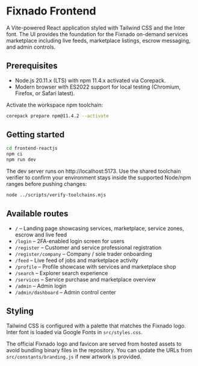 # Fixnado Frontend

A Vite-powered React application styled with Tailwind CSS and the Inter font. The UI provides the foundation for the Fixnado on-demand services marketplace including live feeds, marketplace listings, escrow messaging, and admin controls.

## Prerequisites

- Node.js 20.11.x (LTS) with npm 11.4.x activated via Corepack.
- Modern browser with ES2022 support for local testing (Chromium, Firefox, or Safari latest).

Activate the workspace npm toolchain:

```bash
corepack prepare npm@11.4.2 --activate
```

## Getting started

```bash
cd frontend-reactjs
npm ci
npm run dev
```

The dev server runs on http://localhost:5173. Use the shared toolchain verifier to confirm your environment stays inside the supported Node/npm ranges before pushing changes:

```bash
node ../scripts/verify-toolchains.mjs
```

## Available routes

- `/` – Landing page showcasing services, marketplace, service zones, escrow and live feed
- `/login` – 2FA-enabled login screen for users
- `/register` – Customer and service professional registration
- `/register/company` – Company / sole trader onboarding
- `/feed` – Live feed of jobs and marketplace activity
- `/profile` – Profile showcase with services and marketplace shop
- `/search` – Explorer search experience
- `/services` – Service purchase and marketplace overview
- `/admin` – Admin login
- `/admin/dashboard` – Admin control center

## Styling

Tailwind CSS is configured with a palette that matches the Fixnado logo. Inter font is loaded via Google Fonts in `src/styles.css`.

The official Fixnado logo and favicon are served from hosted assets to avoid bundling binary files in the repository. You can update
the URLs from `src/constants/branding.js` if new artwork is provided.
